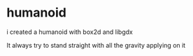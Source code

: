 # humanoid

i created a humanoid with box2d and libgdx 


It always try to stand straight with all the gravity applying on it 


